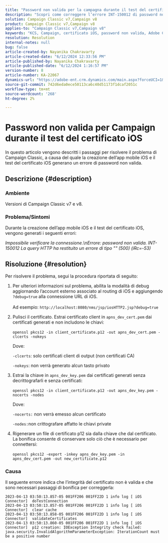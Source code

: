 ```yaml
---
title: "Password non valida per la campagna durante il test del certificato iOS"
description: "Scopri come correggere l’errore INT-150012 di password non valida in Campaign Classic quando tenti di creare l’app mobile iOS e di verificare il certificato di iOS."
solution: Campaign Classic v7,Campaign v8
product: Campaign Classic v7,Campaign v8
applies-to: "Campaign Classic v7,Campaign v8"
keywords: "KCS, Campaign, certificato iOS, password non valida, Adobe Campaign Classic v7, ACC v7, Adobe Campaign Classic v8, ACC v8 "
resolution: Resolution
internal-notes: null
bug: false
article-created-by: Nayanika Chakravarty
article-created-date: "6/12/2024 12:33:56 PM"
article-published-by: Nayanika Chakravarty
article-published-date: "6/12/2024 1:16:57 PM"
version-number: 8
article-number: KA-22067
dynamics-url: "https://adobe-ent.crm.dynamics.com/main.aspx?forceUCI=1&pagetype=entityrecord&etn=knowledgearticle&id=83a5b606-b828-ef11-840b-6045bd0065b6"
source-git-commit: 742d6eda0ece50113ca6c40d51173f1dcaf2051c
workflow-type: tm+mt
source-wordcount: '268'
ht-degree: 2%

---
```


# Password non valida per Campaign durante il test del certificato iOS


In questo articolo vengono descritti i passaggi per risolvere il problema di Campaign Classic, a causa del quale la creazione dell’app mobile iOS e il test del certificato iOS generano un errore di password non valida.

## Descrizione {#description}


### <b>Ambiente</b>

Versioni di Campaign Classic v7 e v8.

### <b>Problema/Sintomi</b>

Durante la creazione dell’app mobile iOS e il test del certificato iOS, vengono generati i seguenti errori:

*Impossibile verificare la connessione.\nErrore: password non valida. INT-150012 La query HTTP ha restituito un errore di tipo &quot;&quot; (500) (iRc=-53)*


## Risoluzione {#resolution}


Per risolvere il problema, segui la procedura riportata di seguito:

1. Per ulteriori informazioni sul problema, abilita la modalità di debug aggiornando l’account esterno associato al routing di iOS e aggiungendo `?debug=true` alla connessione URL di iOS. <br>\
   Ad esempio: `http://localhost:8080/nms/jsp/iosHTTP2.jsp?debug=true`
2. Pulisci il certificato. Estrai certificato client in `apns_dev_cert.pem` dai certificati generati e non includono le chiavi:<br>\
   `openssl pkcs12 -in client_certificate.p12 -out apns_dev_cert.pem -clcerts -nokeys`

   Dove:

   `-clcerts`: solo certificati client di output (non certificati CA)

   `-nokeys`: non verrà generato alcun tasto privato
3. Estrai la chiave in `apns_dev_key.pem` dai certificati generati senza decrittografarli e senza certificati:<br>\
   `openssl pkcs12 -in client_certificate.p12 -out apns_dev_key.pem -nocerts -nodes`

   Dove:

   `-nocerts:` non verrà emesso alcun certificato

   `-nodes:`non crittografare affatto le chiavi private
4. Rigenerare un file di certificato p12 sia dalla chiave che dal certificato. La bonifica consente di conservare solo ciò che è necessario per connettersi:<br>\
   `openssl pkcs12 -export -inkey apns_dev_key.pem -in apns_dev_cert.pem -out new_certificate.p12`


### Causa

Il seguente errore indica che l’integrità del certificato non è valida e che sono necessari passaggi di bonifica per correggerla:


```
2023-04-13 03:50:13.857-05 001FF206 001FF22D 1 info log [ iOS Connector]  doTestConnection
2023-04-13 03:50:13.857-05 001FF206 001FF22D 1 info log [ iOS Connector]  clear cache
2023-04-13 03:50:13.858-05 001FF206 001FF22D 1 info log [ iOS Connector]  validateCertificates
2023-04-13 03:50:13.860-05 001FF206 001FF22D 1 info log [ iOS Connector]  p12 creation: IOException Integrity check failed:
java.security.InvalidAlgorithmParameterException: IterationCount must be a positive number
```

